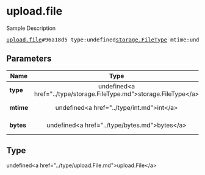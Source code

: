 # upload.file

Sample Description

<pre>
<a href="../constructor/upload.file.md">upload.file</a>#96a18d5 type:undefined<a href="../type/storage.FileType.md">storage.FileType</a> mtime:undefined<a href="../type/int.md">int</a> bytes:undefined<a href="../type/bytes.md">bytes</a> = undefined<a href="../type/upload.File.md">upload.File</a>;
</pre>

## Parameters

| Name | Type | Description |
|------|:----:|-------------|
| **type** | undefined&lt;a href=&#34;../type/storage.FileType.md&#34;&gt;storage.FileType&lt;/a&gt; | Param description |
| **mtime** | undefined&lt;a href=&#34;../type/int.md&#34;&gt;int&lt;/a&gt; | Param description |
| **bytes** | undefined&lt;a href=&#34;../type/bytes.md&#34;&gt;bytes&lt;/a&gt; | Param description |

## Type

undefined&lt;a href=&#34;../type/upload.File.md&#34;&gt;upload.File&lt;/a&gt;
